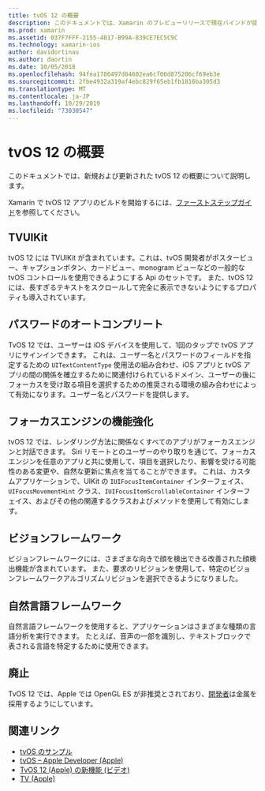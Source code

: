```yaml
---
title: tvOS 12 の概要
description: このドキュメントでは、Xamarin のプレビューリリースで現在バインドが提供さC#れている tvOS 12 の新機能と更新された機能の概要について説明します。
ms.prod: xamarin
ms.assetid: 037F7FFF-2155-4017-B99A-839CE7EC5C9C
ms.technology: xamarin-ios
author: davidortinau
ms.author: daortin
ms.date: 10/05/2018
ms.openlocfilehash: 94fea1786497d04602ea6cf06d875206cf69eb3e
ms.sourcegitcommit: 2fbe4932a319af4ebc829f65eb1fb1816ba305d3
ms.translationtype: MT
ms.contentlocale: ja-JP
ms.lasthandoff: 10/29/2019
ms.locfileid: "73030547"
---
```

# <a name="introduction-to-tvos-12"></a>tvOS 12 の概要

このドキュメントでは、新規および更新された tvOS 12 の概要について説明します。

Xamarin で tvOS 12 アプリのビルドを開始するには、[ファーストステップガイド](~/ios/platform/introduction-to-ios12/get-started.md)を参照してください。

## <a name="tvuikit"></a>TVUIKit

tvOS 12 には TVUIKit が含まれています。これは、tvOS 開発者がポスタービュー、キャプションボタン、カードビュー、monogram ビューなどの一般的な tvOS コントロールを使用できるようにする Api のセットです。 また、tvOS 12 には、長すぎるテキストをスクロールして完全に表示できないようにするプロパティも導入されています。

## <a name="password-autofill"></a>パスワードのオートコンプリート

TvOS 12 では、ユーザーは iOS デバイスを使用して、1回のタップで tvOS アプリにサインインできます。 これは、ユーザー名とパスワードのフィールドを指定するための `UITextContentType` 使用法の組み合わせ、iOS アプリと tvOS アプリの間の関係を確立するために関連付けられているドメイン、ユーザーの後にフォーカスを受け取る項目を選択するための推奨される環境の組み合わせによって有効になります。ユーザー名とパスワードを提供します。

## <a name="focus-engine-enhancements"></a>フォーカスエンジンの機能強化

tvOS 12 では、レンダリング方法に関係なくすべてのアプリがフォーカスエンジンと対話できます。 Siri リモートとのユーザーのやり取りを通じて、フォーカスエンジンを任意のアプリと共に使用して、項目を選択したり、影響を受ける可能性のある変更や、自然な更新に焦点を当てることができます。 これは、カスタムアプリケーションで、UIKit の `IUIFocusItemContainer` インターフェイス、`UIFocusMovementHint` クラス、`IUIFocusItemScrollableContainer` インターフェイス、およびその他の関連するクラスおよびメソッドを使用して有効にします。

## <a name="vision-framework"></a>ビジョンフレームワーク

ビジョンフレームワークには、さまざまな向きで顔を検出できる改善された顔検出機能が含まれています。 また、要求のリビジョンを使用して、特定のビジョンフレームワークアルゴリズムリビジョンを選択できるようになりました。

## <a name="natural-language-framework"></a>自然言語フレームワーク

自然言語フレームワークを使用すると、アプリケーションはさまざまな種類の言語分析を実行できます。 たとえば、音声の一部を識別し、テキストブロックで表される言語を特定するために使用できます。

## <a name="deprecations"></a>廃止

TvOS 12 では、Apple では OpenGL ES が非推奨とされており、[開発者](https://developer.apple.com/tvos/whats-new/)は金属を採用するようにしています。

## <a name="related-links"></a>関連リンク

- [tvOS のサンプル](https://docs.microsoft.com/samples/browse/?products=xamarin&term=Xamarin.iOS+tvOS)
- [tvOS – Apple Developer (Apple)](https://developer.apple.com/tvos/)
- [TvOS 12 (Apple) の新機能 (ビデオ)](https://developer.apple.com/videos/play/wwdc2018/208/)
- [TV (Apple)](https://www.apple.com/tv/)
